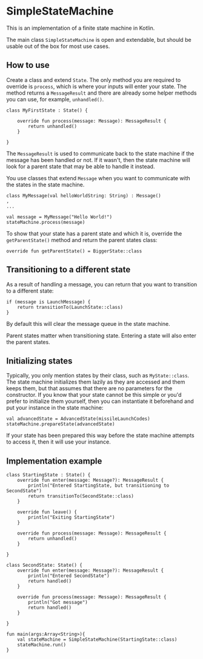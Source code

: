 # SimpleStateMachine

This is an implementation of a finite state machine in Kotlin.

The main class `SimpleStateMachine` is open and extendable, but should be usable out of the box for most use cases.

## How to use

Create a class and extend `State`. The only method you are required to override is `process`, which is
where your inputs will enter your state. The method returns a `MessageResult` and there
are already some helper methods you can use, for example, `unhandled()`.

````
class MyFirstState : State() {

    override fun process(message: Message): MessageResult {
        return unhandled()
    }

}
````

The `MessageResult` is used to communicate back to the state machine if the message has been handled
or not. If it wasn't, then the state machine will look for a parent state that may be able to
handle it instead.

You use classes that extend `Message` when you want to communicate with the states in the state machine.

````
class MyMessage(val helloWorldString: String) : Message()
,
...

val message = MyMessage("Hello World!")
stateMachine.process(message)
````

To show that your state has a parent state and which it is, override the `getParentState()` method and
return the parent states class:


````
override fun getParentState() = BiggerState::class
````

## Transitioning to a different state

As a result of handling a message, you can return that you want to transition to a different state:

````
if (message is LaunchMessage) {
    return transitionTo(LaunchState::class)
}
````

By default this will clear the message queue in the state machine.

Parent states matter when transitioning state. Entering a state will also enter the parent states.

## Initializing states

Typically, you only mention states by their class, such as `MyState::class`. The state machine
initializes them lazily as they are accessed and them keeps them, but that assumes that there
are no parameters for the constructor. If you know that your state cannot be this simple or you'd
prefer to initialize them yourself, then you  can instantiate it beforehand and put your instance in
the state machine:

````
val advancedState = AdvancedState(missileLaunchCodes)
stateMachine.prepareState(advancedState)
````

If your state has been prepared this way before the state machine attempts to access it, then it
will use your instance.

## Implementation example

````
class StartingState : State() {
    override fun enter(message: Message?): MessageResult {
        println("Entered StartingState, but transitioning to SecondState")
        return transitionTo(SecondState::class)
    }

    override fun leave() {
        println("Exiting StartingState")
    }

    override fun process(message: Message): MessageResult {
        return unhandled()
    }

}

class SecondState: State() {
    override fun enter(message: Message?): MessageResult {
        println("Entered SecondState")
        return handled()
    }

    override fun process(message: Message): MessageResult {
        println("Got message")
        return handled()
    }

}

fun main(args:Array<String>){
    val stateMachine = SimpleStateMachine(StartingState::class)
    stateMachine.run()
}
````